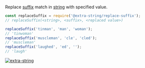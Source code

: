 Replace [suffix] match in [string] with specified value.

```javascript
const replaceSuffix = require('@extra-string/replace-suffix');
// replaceSuffix(<string>, <suffix>, <replaced value>)

replaceSuffix('tinman', 'man', 'woman');
// 'tinwoman'
replaceSuffix('muscleman', 'cle', 'cled');
// 'muscleman'
replaceSuffix('laughed', 'ed', '');
// 'laugh'
```


[![extra-string](https://i.imgur.com/y4YVIau.jpg)](https://www.npmjs.com/package/extra-string)

[suffix]: https://en.wikipedia.org/wiki/Suffix
[string]: https://developer.mozilla.org/en-US/docs/Web/JavaScript/Reference/Global_Objects/String

